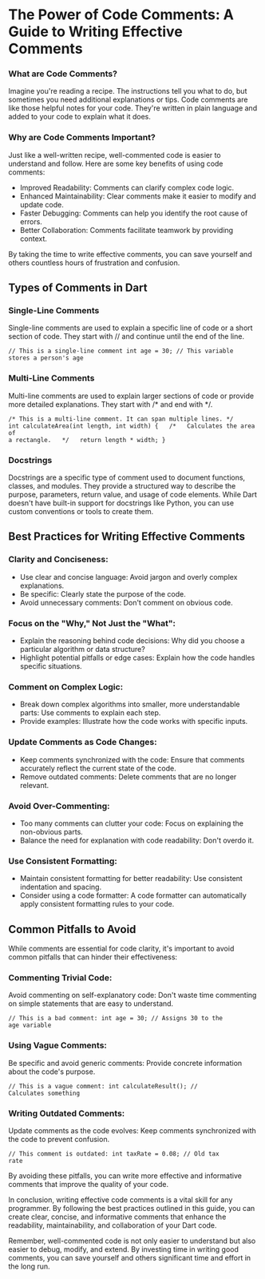 # The Power of Code Comments: A Guide to Writing Effective Comments

### What are Code Comments?

Imagine you're reading a recipe. The instructions tell you what to do, but sometimes you need additional explanations or tips. Code comments are like those helpful notes for your code. They're written in plain language and added to your code to explain what it does.

### Why are Code Comments Important?

Just like a well-written recipe, well-commented code is easier to understand and follow. Here are some key benefits of using code comments:

* Improved Readability: Comments can clarify complex code logic.
* Enhanced Maintainability: Clear comments make it easier to modify and update code.
* Faster Debugging: Comments can help you identify the root cause of errors.
* Better Collaboration: Comments facilitate teamwork by providing context.

By taking the time to write effective comments, you can save yourself and others countless hours of frustration and confusion.

## Types of Comments in Dart

### Single-Line Comments

Single-line comments are used to explain a specific line of code or a short section of code. They start with // and continue until the end of the line.

<code>// This is a single-line comment
int age = 30; // This variable stores a person's age</code>

### Multi-Line Comments

Multi-line comments are used to explain larger sections of code or provide more detailed explanations. They start with /* and end with */.

<code>/*
This is a multi-line comment.
It can span multiple lines.
\*/
int calculateArea(int length, int width) {
  /*
  Calculates the area of a rectangle.
  */
  return length * width;
}</code>

### Docstrings

Docstrings are a specific type of comment used to document functions, classes, and modules. They provide a structured way to describe the purpose, parameters, return value, and usage of code elements. While Dart doesn't have built-in support for docstrings like Python, you can use custom conventions or tools to create them.

## Best Practices for Writing Effective Comments

### Clarity and Conciseness:

* Use clear and concise language: Avoid jargon and overly complex explanations.
* Be specific: Clearly state the purpose of the code.
* Avoid unnecessary comments: Don't comment on obvious code.

### Focus on the "Why," Not Just the "What":

* Explain the reasoning behind code decisions: Why did you choose a particular algorithm or data structure?
* Highlight potential pitfalls or edge cases: Explain how the code handles specific situations.

### Comment on Complex Logic:

* Break down complex algorithms into smaller, more understandable parts: Use comments to explain each step.
* Provide examples: Illustrate how the code works with specific inputs.

### Update Comments as Code Changes:

* Keep comments synchronized with the code: Ensure that comments accurately reflect the current state of the code.
* Remove outdated comments: Delete comments that are no longer relevant.

### Avoid Over-Commenting:

* Too many comments can clutter your code: Focus on explaining the non-obvious parts.
* Balance the need for explanation with code readability: Don't overdo it.

### Use Consistent Formatting:

* Maintain consistent formatting for better readability: Use consistent indentation and spacing.
* Consider using a code formatter: A code formatter can automatically apply consistent formatting rules to your code.

## Common Pitfalls to Avoid

While comments are essential for code clarity, it's important to avoid common pitfalls that can hinder their effectiveness:

### Commenting Trivial Code:

Avoid commenting on self-explanatory code: Don't waste time commenting on simple statements that are easy to understand.

<code>// This is a bad comment:
int age = 30; // Assigns 30 to the age variable</code>

### Using Vague Comments:

Be specific and avoid generic comments: Provide concrete information about the code's purpose.

<code>// This is a vague comment:
int calculateResult(); // Calculates something</code>

### Writing Outdated Comments:

Update comments as the code evolves: Keep comments synchronized with the code to prevent confusion.

<code>// This comment is outdated:
int taxRate = 0.08; // Old tax rate</code>

By avoiding these pitfalls, you can write more effective and informative comments that improve the quality of your code.

In conclusion, writing effective code comments is a vital skill for any programmer. By following the best practices outlined in this guide, you can create clear, concise, and informative comments that enhance the readability, maintainability, and collaboration of your Dart code.

Remember, well-commented code is not only easier to understand but also easier to debug, modify, and extend. By investing time in writing good comments, you can save yourself and others significant time and effort in the long run.